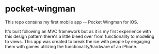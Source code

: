 # pocket-wingman
This repo contains my first mobile app -- Pocket Wingman for iOS.

It's built following an MVC framework but as it is my first experience with this design pattern there's a little 
bleed over from functionality to modeling to views. This app was created to break the ice with people by engaging 
them with games utilizing the functionality/hardware of an iPhone.
